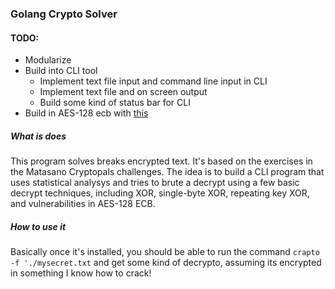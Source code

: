 ### Golang Crypto Solver

#### TODO:
- Modularize
- Build into CLI tool
  - Implement text file input and command line input in CLI
  - Implement text file and on screen output
  - Build some kind of status bar for CLI
- Build in AES-128 ecb with [this](https://github.com/golang/go/issues/5597)

##### What is does
This program solves breaks encrypted text. It's based on the exercises in the Matasano Cryptopals challenges. The idea is to build a CLI program that uses statistical analysys and tries to brute a decrypt using a few basic decrypt techniques, including XOR, single-byte XOR, repeating key XOR, and vulnerabilities in AES-128 ECB.

##### How to use it
Basically once it's installed, you should be able to run the command `crapto -f './mysecret.txt` and get some kind of decrypto, assuming its encrypted in something I know how to crack!
